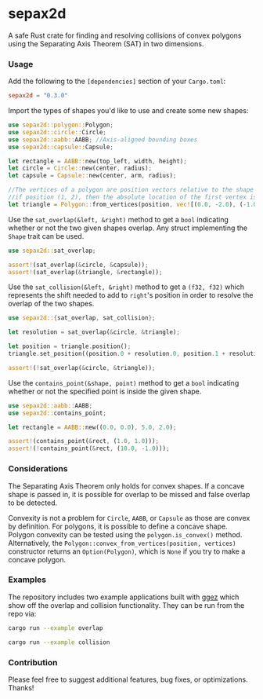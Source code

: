 # sepax2d
A safe Rust crate for finding and resolving collisions of convex polygons using the Separating Axis Theorem (SAT) in two dimensions.

### Usage

Add the following to the `[dependencies]` section of your `Cargo.toml`:

```toml
sepax2d = "0.3.0"
```

Import the types of shapes you'd like to use and create some new shapes:

```rust
use sepax2d::polygon::Polygon;
use sepax2d::circle::Circle;
use sepax2d::aabb::AABB; //Axis-aligned bounding boxes
use sepax2d::capsule::Capsule;

let rectangle = AABB::new(top_left, width, height);
let circle = Circle::new(center, radius);
let capsule = Capsule::new(center, arm, radius);

//The vertices of a polygon are position vectors relative to the shape's position, i.e.
//if position (1, 2), then the absolute location of the first vertex is (1, 0).
let triangle = Polygon::from_vertices(position, vec![(0.0, -2.0), (-1.0, 2.0), (1.0, 2.0)]);
```

Use the `sat_overlap(&left, &right)` method to get a `bool` indicating whether or not the two given shapes overlap.
Any struct implementing the `Shape` trait can be used.

```rust
use sepax2d::sat_overlap;

assert!(sat_overlap(&circle, &capsule));
assert!(sat_overlap(&triangle, &rectangle));
```

Use the `sat_collision(&left, &right)` method to get a `(f32, f32)` which represents the shift needed to add to `right`'s
position in order to resolve the overlap of the two shapes.

```rust
use sepax2d::{sat_overlap, sat_collision};

let resolution = sat_overlap(&circle, &triangle);

let position = triangle.position();
triangle.set_position((position.0 + resolution.0, position.1 + resolution.1));

assert!(!sat_overlap(&circle, &triangle));
```

Use the `contains_point(&shape, point)` method to get a `bool` indicating whether or not the specified point
is inside the given shape.

```rust
use sepax2d::aabb::AABB;
use sepax2d::contains_point;

let rectangle = AABB::new((0.0, 0.0), 5.0, 2.0);

assert!(contains_point(&rect, (1.0, 1.0)));
assert!(!contains_point(&rect, (10.0, -1.0)));
```

### Considerations
The Separating Axis Theorem only holds for convex shapes. If a concave shape is passed in, it is possible
for overlap to be missed and false overlap to be detected.

Convexity is not a problem for `Circle`, `AABB`, or `Capsule` as those are convex by definition. For 
polygons, it is possible to define a concave shape. Polygon convexity can be tested using the 
`polygon.is_convex()` method. Alternatively, the `Polygon::convex_from_vertices(position, vertices)`
constructor returns an `Option(Polygon)`, which is `None` if you try to make a concave polygon.

### Examples
The repository includes two example applications built with [ggez](https://crates.io/crates/ggez)
which show off the overlap and collision functionality. They can be run from the repo via:

```sh
cargo run --example overlap

cargo run --example collision
```

### Contribution
Please feel free to suggest additional features, bug fixes, or optimizations. Thanks!